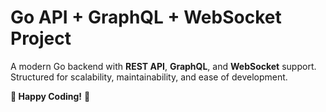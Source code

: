 # **Go API + GraphQL + WebSocket Project**

A modern Go backend with **REST API**, **GraphQL**, and **WebSocket** support. Structured for scalability, maintainability, and ease of development.


**🎉 Happy Coding!** 🚀